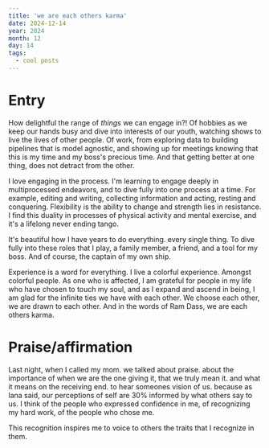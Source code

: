 ```yaml
---
title: 'we are each others karma'
date: 2024-12-14
year: 2024
month: 12
day: 14
tags:
  - cool posts
---
```


Entry
======
How delightful the range of _things_ we can engage in?! Of hobbies as we keep our hands busy and dive into interests of our youth, watching shows to live the lives of other people. Of work, from exploring data to building pipelines that is model agnostic, and showing up for meetings knowing that this is my time and my boss's precious time. And that getting better at one thing, does not detract from the other. 

I love engaging in the process. I'm learning to engage deeply in multiprocessed endeavors, and to dive fully into one process at a time. For example, editing and writing, collecting information and acting, resting and conquering. Flexibility is the ability to change and strength lies in resistance. I find this duality in processes of physical activity and mental exercise, and it's a lifelong never ending tango. 

It's beautiful how I have years to do everything. every single thing. To dive fully into these roles that I play, a family member, a friend, and a tool for my boss. And of course, the captain of my own ship. 

Experience is a word for everything. I live a colorful experience. Amongst colorful people. As one who is affected, I am grateful for people in my life who have chosen to touch my soul, and as I expand and ascend in being, I am glad for the infinite ties we have with each other. We choose each other, we are drawn to each other. And in the words of Ram Dass, 
we are each others karma. 


Praise/affirmation
=====
Last night, when I called my mom. we talked about praise. about the importance of when we are the one giving it, that we truly mean it. and what it means on the receiving end. to hear someones vision of us. because as lana said, our perceptions of self are 30% informed by what others say to us. I think of the people who expressed confidence in me, of recognizing my hard work, of the people who chose me. 

This recognition inspires me to voice to others the traits that I recognize in them. 